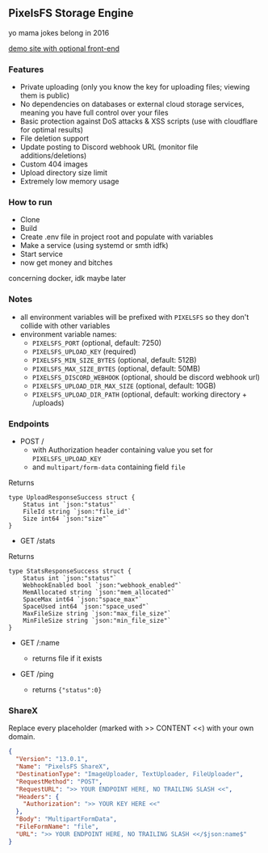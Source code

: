 ## PixelsFS Storage Engine

yo mama jokes belong in 2016 

[demo site with optional front-end](https://pixels.moe)

### Features

- Private uploading (only you know the key for uploading files; viewing them is public)
- No dependencies on databases or external cloud storage services, meaning you have full control over your files
- Basic protection against DoS attacks & XSS scripts (use with cloudflare for optimal results)
- File deletion support
- Update posting to Discord webhook URL (monitor file additions/deletions)
- Custom 404 images
- Upload directory size limit
- Extremely low memory usage

### How to run

- Clone
- Build
- Create .env file in project root and populate with variables
- Make a service (using systemd or smth idfk)
- Start service
- now get money and bitches

concerning docker, idk maybe later

### Notes

- all environment variables will be prefixed with `PIXELSFS` so they don't collide with other variables
- environment variable names:
    - `PIXELSFS_PORT` (optional, default: 7250)
    - `PIXELSFS_UPLOAD_KEY` (required)
    - `PIXELSFS_MIN_SIZE_BYTES` (optional, default: 512B)
    - `PIXELSFS_MAX_SIZE_BYTES` (optional, default: 50MB)
    - `PIXELSFS_DISCORD_WEBHOOK` (optional, should be discord webhook url)
    - `PIXELSFS_UPLOAD_DIR_MAX_SIZE` (optional, default: 10GB)
    - `PIXELSFS_UPLOAD_DIR_PATH` (optional, default: working directory + /uploads)
    
### Endpoints

- POST / 
    - with Authorization header containing value you set for `PIXELSFS_UPLOAD_KEY`
    - and `multipart/form-data` containing field `file`
    
Returns
```
type UploadResponseSuccess struct {
	Status int `json:"status"`
	FileId string `json:"file_id"`
	Size int64 `json:"size"`
}
```
    
- GET /stats

Returns
```
type StatsResponseSuccess struct {
	Status int `json:"status"`
	WebhookEnabled bool `json:"webhook_enabled"`
	MemAllocated string `json:"mem_allocated"`
	SpaceMax int64 `json:"space_max"`
	SpaceUsed int64 `json:"space_used"`
	MaxFileSize string `json:"max_file_size"`
	MinFileSize string `json:"min_file_size"`
}
```

- GET /:name
    - returns file if it exists
    
- GET /ping
    - returns `{"status":0}`
    
### ShareX

Replace every placeholder (marked with >> CONTENT <<) with your own domain.

```json
{
  "Version": "13.0.1",
  "Name": "PixelsFS ShareX",
  "DestinationType": "ImageUploader, TextUploader, FileUploader",
  "RequestMethod": "POST",
  "RequestURL": ">> YOUR ENDPOINT HERE, NO TRAILING SLASH <<",
  "Headers": {
    "Authorization": ">> YOUR KEY HERE <<"
  },
  "Body": "MultipartFormData",
  "FileFormName": "file",
  "URL": ">> YOUR ENDPOINT HERE, NO TRAILING SLASH <</$json:name$"
}
```